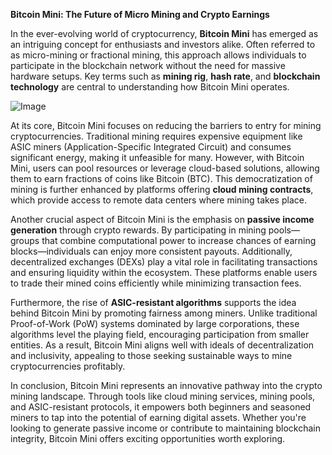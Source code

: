 **Bitcoin Mini: The Future of Micro Mining and Crypto Earnings**

In the ever-evolving world of cryptocurrency, **Bitcoin Mini** has emerged as an intriguing concept for enthusiasts and investors alike. Often referred to as micro-mining or fractional mining, this approach allows individuals to participate in the blockchain network without the need for massive hardware setups. Key terms such as **mining rig**, **hash rate**, and **blockchain technology** are central to understanding how Bitcoin Mini operates.

![Image](https://github.com/user-attachments/assets/b8266eee-691e-4ee1-99ef-bfa10d234fd4)

At its core, Bitcoin Mini focuses on reducing the barriers to entry for mining cryptocurrencies. Traditional mining requires expensive equipment like ASIC miners (Application-Specific Integrated Circuit) and consumes significant energy, making it unfeasible for many. However, with Bitcoin Mini, users can pool resources or leverage cloud-based solutions, allowing them to earn fractions of coins like Bitcoin (BTC). This democratization of mining is further enhanced by platforms offering **cloud mining contracts**, which provide access to remote data centers where mining takes place.

Another crucial aspect of Bitcoin Mini is the emphasis on **passive income generation** through crypto rewards. By participating in mining pools—groups that combine computational power to increase chances of earning blocks—individuals can enjoy more consistent payouts. Additionally, decentralized exchanges (DEXs) play a vital role in facilitating transactions and ensuring liquidity within the ecosystem. These platforms enable users to trade their mined coins efficiently while minimizing transaction fees.

Furthermore, the rise of **ASIC-resistant algorithms** supports the idea behind Bitcoin Mini by promoting fairness among miners. Unlike traditional Proof-of-Work (PoW) systems dominated by large corporations, these algorithms level the playing field, encouraging participation from smaller entities. As a result, Bitcoin Mini aligns well with ideals of decentralization and inclusivity, appealing to those seeking sustainable ways to mine cryptocurrencies profitably.

In conclusion, Bitcoin Mini represents an innovative pathway into the crypto mining landscape. Through tools like cloud mining services, mining pools, and ASIC-resistant protocols, it empowers both beginners and seasoned miners to tap into the potential of earning digital assets. Whether you're looking to generate passive income or contribute to maintaining blockchain integrity, Bitcoin Mini offers exciting opportunities worth exploring.